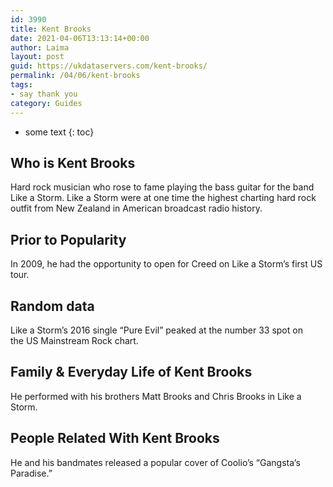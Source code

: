 ```yaml
---
id: 3990
title: Kent Brooks
date: 2021-04-06T13:13:14+00:00
author: Laima
layout: post
guid: https://ukdataservers.com/kent-brooks/
permalink: /04/06/kent-brooks
tags:
- say thank you
category: Guides
---
```


* some text
{: toc}


## Who is Kent Brooks
                  
                  
                  
Hard rock musician who rose to fame playing the bass guitar for the band Like a Storm. Like a Storm were at one time the highest charting hard rock outfit from New Zealand in American broadcast radio history. 
                  
              
            
              
            
                
                
                
## Prior to Popularity
                  
                  
                  
In 2009, he had the opportunity to open for Creed on Like a Storm&#8217;s first US tour.
                  
              
            
              
            
                
                
                
## Random data
                  
                  
                  
Like a Storm&#8217;s 2016 single &#8220;Pure Evil&#8221; peaked at the number 33 spot on the US Mainstream Rock chart. 
                  
              
            
              
            
                
                
                
## Family & Everyday Life of Kent Brooks
                  
                  
                  
He performed with his brothers Matt Brooks and Chris Brooks in Like a Storm. 
                  
              
            
              
            
                
                
                
## People Related With Kent Brooks
                  
                  
                  
He and his bandmates released a popular cover of Coolio&#8217;s &#8220;Gangsta&#8217;s Paradise.&#8221;
                  
              
            
              
            
                
              
            
              
              
            
            
              
            
          
          
          